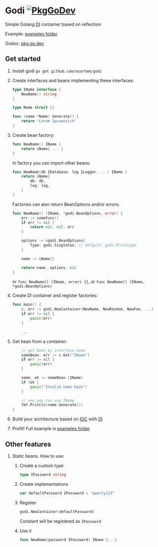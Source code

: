# Godi [![PkgGoDev](https://pkg.go.dev/badge/github.com/noartem/godi)](https://pkg.go.dev/github.com/noartem/godi)

Simple Golang [DI](https://en.wikipedia.org/wiki/Dependency_injection) container based on reflection

Example: [examples folder](https://github.com/noartem/godi/tree/master/examples)

Godoc: [pkg.go.dev](https://pkg.go.dev/github.com/noartem/godi)

## Get started

1. Install godi `go get github.com/noartem/godi`
2. Create interfaces and beans implementing these interfaces:

   ```go
   type IName interface {
       NewName() string
   }

   type Name struct {}

   func (name *Name) Generate() {
       return "Lorem Ipsumovich"
   }
   ```

3. Create bean factory:

   ```go
   func NewName() IName {
       return &Name{ ... }
   }
   ```

   In factory you can import other beans:

   ```go
   func NewName(db IDatabase, log ILogger, ...) IName {
       return &Name{
           db: db,
           log: log,
       }
   }
   ```

   Factories can also return BeanOptions and/or errors:

   ```go
   func NewName() (IName, *godi.BeanOptions, error) {
       err := someFunc()
       if err != nil {
           return nil, nil, err
       }

       options := &godi.BeanOptions{
           Type: godi.Singleton, // Default: godi.Prototype
       }

       name := &Name{}

       return name, options, nil
   }
   ```

   or `func NewName() (IName, error) {}`, or `func NewName() (IName, *godi.BeanOptions)`

4. Create DI container and register factories:

   ```go
   func main() {
       c, err := godi.NewContainer(NewName, NewRandom, NewFoo, ...)
       if err != nil {
           panic(err)
       }

       ...
   ```

5. Get bean from a container:

   ```go
       // get bean by interface name
       nameBean, err := c.Get("IName")
       if err != nil {
           panic(err)
       }

       name, ok := nameBean.(IName)
       if !ok {
           panic("Invalid name bean")
       }

       // now you can use IName
       fmt.Println(name.Generate())
   }
   ```

6. Build your architecture based on [IOC](https://en.wikipedia.org/wiki/Inversion_of_control) with [DI](https://en.wikipedia.org/wiki/Dependency_injection)

7. Profit! Full example in [examples folder](https://github.com/noartem/godi/tree/master/examples)

## Other features

1. Static beans.
   How to use:

   1. Create a custom type

      ```go
      type IPassword string
      ```

   2. Create implementations

      ```go
      var defaultPassword IPassword = "qwerty123"
      ```

   3. Register

      ```go
      godi.NewContainer(defaultPassword)
      ```

      Constant will be registered as `IPassword`

   4. Use it

      ```go
      func NewName(password IPassword) IName {...}
      ```
